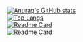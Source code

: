 [![Anurag's GitHub stats](https://github-readme-stats.vercel.app/api?username=hua-qi&count_private=true&show_icons=true&include_all_commits=true&title_color=016866&icon_color=016866)](https://github.com/anuraghazra/github-readme-stats)  
[![Top Langs](https://github-readme-stats.vercel.app/api/top-langs/?username=hua-qi&layout=compact&title_color=016866&icon_color=016866)](https://github.com/anuraghazra/github-readme-stats)  
[![Readme Card](https://github-readme-stats.vercel.app/api/pin/?username=hua-qi&repo=tigerZoo&title_color=016866&icon_color=016866)](https://github.com/anuraghazra/github-readme-stats)  
[![Readme Card](https://github-readme-stats.vercel.app/api/pin/?username=hua-qi&repo=POYI&title_color=016866&icon_color=016866)](https://github.com/anuraghazra/github-readme-stats)  
